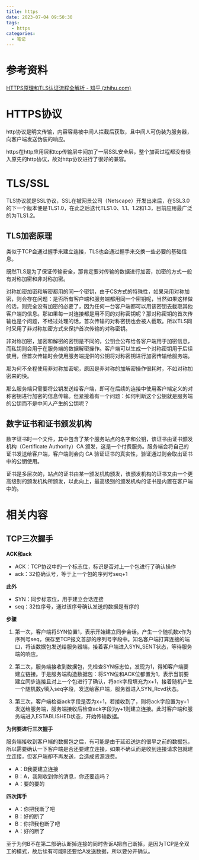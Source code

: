 ```yaml
---
title: https
date: 2023-07-04 09:50:30
tags:
  - https
categories:
  - 笔记
---
```


# 参考资料

[HTTPS原理和TLS认证流程全解析 - 知乎 (zhihu.com)](https://zhuanlan.zhihu.com/p/440612523)

# HTTPS协议

http协议是明文传输，内容容易被中间人拦截后获取，且中间人可伪装为服务器，向客户端发送伪装的响应。

https在http应用层和tcp传输层中间加了一层SSL安全层，整个加密过程都没有侵入原先的http协议，故对http协议进行了很好的兼容。

# TLS/SSL

TLS协议就是SSL协议，SSL在被网景公司（Netscape）开发出来后，在SSL3.0的下一个版本便是TLS1.0，在此之后迭代TLS1.0、1.1、1.2和1.3，目前应用最广泛的为TLS1.2。

## TLS加密原理

类似于TCP会通过握手来建立连接，TLS也会通过握手来交换一些必要的基础信息。

既然TLS是为了保证传输安全，那肯定要对传输的数据进行加密，加密的方式一般有对称加密和非对称加密。

对称加密加密和解密都用的同一个密钥，由于CS方式的特殊性，如果采用对称加密，则会存在问题：是否所有客户端和服务端都用同一个密钥呢，当然如果这样做的话，则完全没有加密的必要了，因为任何一台客户端都可以用该密钥去截取其他客户端的信息。那如果每一对连接都是用不同的对称密钥呢？那对称密钥的首次传输也是个问题，不经过处理的话，首次传输的对称密钥也会被人截取。所以TLS同时采用了非对称加密方式来保护首次传输的对称密钥。

非对称加密，加密和解密的密钥是不同的，公钥会公布给各客户端用于加密信息，而私钥则会用于在服务端的数据解密操作。客户端可以生成一个对称密钥用于后续使用，但首次传输时会使用服务端提供的公钥将对称密钥进行加密传输给服务端。

那为何不全程使用非对称加密呢，原因是非对称的加解密操作很耗时，不如对称加密来的快。

那么服务端只需要将公钥发送给客户端，即可在后续的连接中使用客户端定义的对称密钥进行加密的信息传输。但紧接着有一个问题：如何判断这个公钥就是服务端的公钥而不是中间人产生的公钥呢？

## 数字证书和证书颁发机构

数字证书时一个文件，其中包含了某个服务站点的名字和公钥，该证书由证书颁发机构（Certificate Authority）CA 颁发，这是一个付费服务。服务端会将自己的证书发送给客户端，客户端则会向 CA 验证证书的真实性，验证通过则会取出证书中的公钥使用。

证书是多层次的，站点的证书由某一颁发机构颁发，该颁发机构的证书又由一个更高级别的颁发机构所颁发，以此向上，最高级别的颁发机构的证书是内置在客户端中的。

# 相关内容

## TCP三次握手

**ACK和ack**

- ACK：TCP协议中的一个标志位，标识是否对上一个包进行了确认操作
- ack：32位确认号，等于上一个包的序列号seq+1

**此外**

- SYN：同步标志位，用于建立会话连接
- seq：32位序号，通过该序号确认发送的数据是有序的

**步骤**

1. 第一次，客户端将SYN位置1，表示开始建立同步会话。产生一个随机数x作为序列号seq，保存至TCP报文首部的序列号字段中。知名客户端打算连接的端口，将该数据包发送给服务器端，接着客户端进入SYN_SENT状态，等待服务端的响应。

2. 第二次，服务端接收到数据包，先检查SYN标志位，发现为1，得知客户端要建立链接。于是服务端构造数据包：将SYN位和ACK位都置为1，表示当前要建立同步连接且对上一个包进行了确认，将ack字段填充为x+1，接着随机产生一个随机数y填入seq字段，发送给客户端，服务器进入SYN_Rcvd状态。

3. 第三次，客户端检查ack字段是否为x+1，若接收到了，则将ack字段置为y+1发送给服务端，服务端接收后检查ack字段为y+1则建立连接。此时客户端和服务端进入ESTABLISHED状态，开始传输数据。

**为何要进行三次握手**

服务端接收到客户端的数据包之后，有可能是由于延迟送达的很早之前的数据包，所以需要确认一下客户端是否还要建立连接，如果不确认而是收到连接请求包就建立连接，但客户端却不再发送，会造成资源浪费。

- A：B我要建立连接
- B：A，我刚收到你的消息，你还要连吗？
- A：要的要的

**四次挥手**

- A：你把我断了吧
- B：好的断了
- B：你把我也断了吧
- A：好的断了

至于为何B不在第二部确认断掉连接的同时告诉A把自己断掉，是因为TCP是全双工的模式，故后续有可能B还要给A发送数据，所以要分开确认。